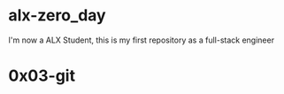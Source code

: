 # alx-zero_day
I'm now a ALX Student, this is my first repository as a full-stack engineer
# 0x03-git

